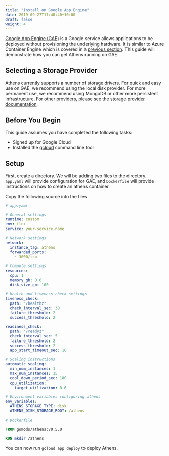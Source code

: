 ```yaml
---
title: "Install on Google App Engine"
date: 2019-09-27T17:48:40+10:00
draft: false
weight: 4
---
```



[Google App Engine (GAE)](https://cloud.google.com/appengine/) is a Google service allows applications to be deployed without provisioning the underlying hardware. It is similar to Azure Container Engine which is covered in a [previous section](/install/install-on-aci). This guide will demonstrate how you can get Athens running on GAE.

## Selecting a Storage Provider

Athens currently supports a number of storage drivers. For quick and easy use on GAE, we recommend using the local disk provider. For more permanent use, we recommend using MongoDB or other more persistent infrastructure. For other providers, please see the [storage provider documentation](/configuration/storage).

## Before You Begin

This guide assumes you have completed the following tasks:

- Signed up for Google Cloud
- Installed the [gcloud](https://cloud.google.com/sdk/install) command line tool 

## Setup

First, create a directory. We will be adding two files to the directory. `app.yaml` will provide configuration for GAE, and `Dockerfile` will provide instructions on how to create an athens container.

Copy the following source into the files

```yaml
# app.yaml

# General settings
runtime: custom
env: flex
service: your-service-name

# Network settings
network:
  instance_tag: athens
  forwarded_ports:
    - 3000/tcp

# Compute settings
resources:
  cpu: 1
  memory_gb: 0.6
  disk_size_gb: 100

# Health and liveness check settings
liveness_check:
  path: "/healthz"
  check_interval_sec: 30
  failure_threshold: 2
  success_threshold: 2

readiness_check:
  path: "/readyz"
  check_interval_sec: 5
  failure_threshold: 2
  success_threshold: 2
  app_start_timeout_sec: 10

# Scaling instructions
automatic_scaling:
  min_num_instances: 1
  max_num_instances: 15
  cool_down_period_sec: 180
  cpu_utilization:
    target_utilization: 0.6

# Environment variables configuring athens
env_variables:
  ATHENS_STORAGE_TYPE: disk
  ATHENS_DISK_STORAGE_ROOT: /athens
```

```Dockerfile
# Dockerfile

FROM gomods/athens:v0.5.0

RUN mkdir /athens
```

You can now run `gcloud app deploy` to deploy Athens.